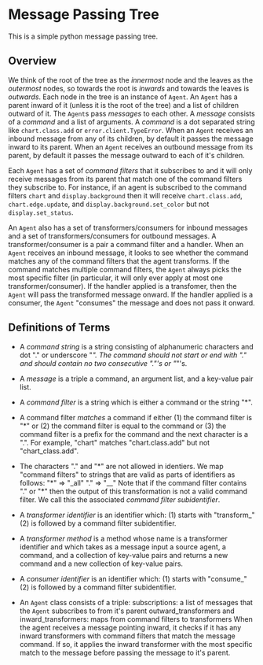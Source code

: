 # Message Passing Tree
This is a simple python message passing tree. 

## Overview
We think of the root of the tree as the *innermost* node and the leaves as the *outermost* nodes,
so towards the root is *inwards* and towards the leaves is *outwards*.
Each node in the tree is an instance of `Agent`.
An `Agent` has a parent inward of it (unless it is the root of the tree) and a list of children outward of it.
The `Agent`s pass *messages* to each other. A *message* consists of a *command* and a list of arguments.
A *command* is a dot separated string like `chart.class.add` or `error.client.TypeError`.
When an `Agent` receives an inbound message from any of its children, by default it passes the message inward to its parent.
When an `Agent` receives an outbound message from its parent, by default it passes the message outward to each of it's children.

Each `Agent` has a set of *command filters* that it subscribes to and it will only receive messages from its parent that match one of the command filters they subscribe to.
For instance, if an agent is subscribed to the command filters `chart` and `display.background` then it will receive `chart.class.add`, `chart.edge.update`, and `display.background.set_color` but not `display.set_status`.

An `Agent` also has a set of transformers/consumers for inbound messages and a set of transformers/consumers for outbound messages. A transformer/consumer is a pair a command filter and a handler. When an `Agent` receives an inbound message, it looks to see whether the command matches any of the command filters that the agent transforms. If the command matches multiple command filters, the `Agent` always picks the most specific filter (in particular, it will only ever apply at most one transformer/consumer).
If the handler applied is a transfomer, then the `Agent` will pass the transformed message onward.
If the handler applied is a consumer, the `Agent` "consumes" the message and does not pass it onward.

## Definitions of Terms

* A *command string* is a string consisting of alphanumeric characters and dot "." or underscore "_".
  The command should not start or end with "." and should contain no two consecutive "."'s or "_"'s.

* A *message* is a triple a command, an argument list, and a key-value pair list.

* A *command filter* is a string which is either a command or the string "\*". 

* A command filter *matches* a command if either 
    (1) the command filter is "\*" or 
    (2) the command filter is equal to the command or
    (3) the command filter is a prefix for the command and the next character is a ".".
    For example, "chart" matches "chart.class.add" but not "chart_class.add".

* The characters "." and "\*" are not allowed in identiers. 
  We map "command filters" to strings that are valid as parts of identifiers as follows:
  "\*" => "_all"
  "." => "__"
  Note that if the command filter contains "." or "\*" then the output of this transformation is not a valid command filter. We call this the associated *command filter subidentifier*.

* A *transformer identifier* is an identifier which:
  (1) starts with "transform_"
  (2) is followed by a command filter subidentifier.

* A *transformer method* is a method whose name is a transformer identifier and which takes as a message input a source agent, a command, and a collection of key-value pairs and returns a new command and a new collection of key-value pairs. 
  
* A *consumer identifier* is an identifier which:
  (1) starts with "consume_"
  (2) is followed by a command filter subidentifier.

* An `Agent` class consists of a triple: 
    subscriptions: a list of messages that the `Agent` subscribes to from it's parent
    outward_transformers and inward_transformers: maps from command filters to transformers
  When the agent receives a message pointing inward, it checks if it has any inward transformers
  with command filters that match the message command. If so, it applies the inward transformer 
  with the most specific match to the message before passing the message to it's parent.
